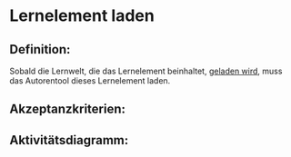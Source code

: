 # Lernelement laden

## Definition:

Sobald die Lernwelt, die das Lernelement beinhaltet, [geladen wird](ASE2.md), muss das Autorentool dieses
Lernelement laden.

## Akzeptanzkriterien:

## Aktivitätsdiagramm:


